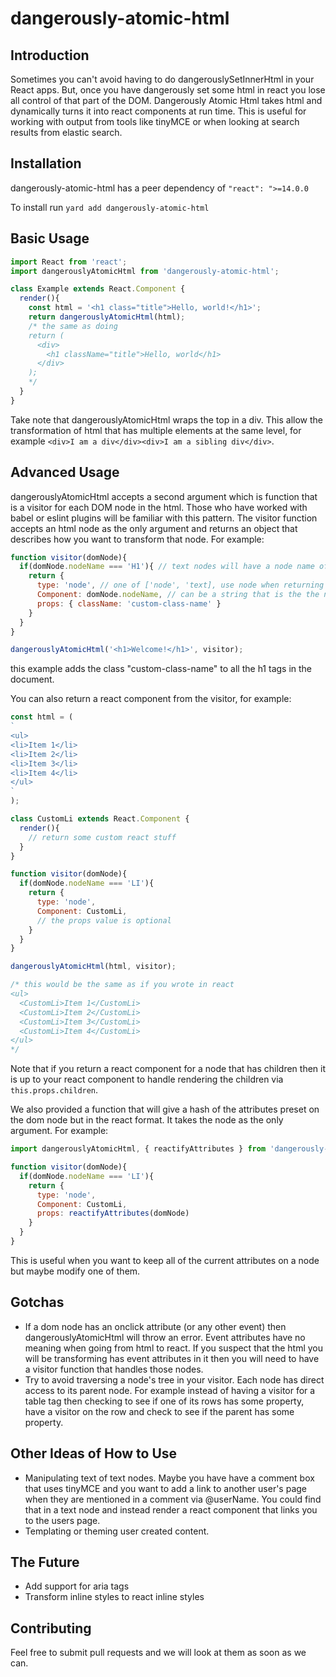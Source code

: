 # dangerously-atomic-html

## Introduction
Sometimes you can't avoid having to do dangerouslySetInnerHtml in your React apps. But, once you have dangerously set some html in react you lose all control of that part of the DOM. Dangerously Atomic Html takes html and dynamically turns it into react components at run time. This is useful for working with output from tools like tinyMCE or when looking at search results from elastic search.

## Installation
dangerously-atomic-html has a peer dependency of `"react": ">=14.0.0`

To install run `yard add dangerously-atomic-html`

## Basic Usage
```javascript
import React from 'react';
import dangerouslyAtomicHtml from 'dangerously-atomic-html';

class Example extends React.Component {
  render(){
    const html = '<h1 class="title">Hello, world!</h1>';
    return dangerouslyAtomicHtml(html);
    /* the same as doing
    return (
      <div>
        <h1 className="title">Hello, world</h1>
      </div>
    );
    */
  }
}

```
Take note that dangerouslyAtomicHtml wraps the top in a div. This allow the transformation of html that has multiple elements at the same level, for example `<div>I am a div</div><div>I am a sibling div</div>`.

## Advanced Usage
dangerouslyAtomicHtml accepts a second argument which is function that is a visitor for each DOM node in the html. Those who have worked with babel or eslint plugins will be familiar with this pattern. The visitor function accepts an html node as the only argument and returns an object that describes how you want to transform that node. For example:
```javascript
function visitor(domNode){
  if(domNode.nodeName === 'H1'){ // text nodes will have a node name of `#text`
    return {
      type: 'node', // one of ['node', 'text], use node when returning anything that is not raw text.
      Component: domNode.nodeName, // can be a string that is the the name of an html node or a react component,
      props: { className: 'custom-class-name' }
    }
  }
}

dangerouslyAtomicHtml('<h1>Welcome!</h1>', visitor);

```
this example adds the class "custom-class-name" to all the h1 tags in the document.

You can also return a react component from the visitor, for example:
```javascript
const html = (
`
<ul>
<li>Item 1</li>
<li>Item 2</li>
<li>Item 3</li>
<li>Item 4</li>
</ul>
`
);

class CustomLi extends React.Component {
  render(){
    // return some custom react stuff
  }
}

function visitor(domNode){
  if(domNode.nodeName === 'LI'){
    return {
      type: 'node',
      Component: CustomLi,
      // the props value is optional
    }
  }
}

dangerouslyAtomicHtml(html, visitor);

/* this would be the same as if you wrote in react
<ul>
  <CustomLi>Item 1</CustomLi>
  <CustomLi>Item 2</CustomLi>
  <CustomLi>Item 3</CustomLi>
  <CustomLi>Item 4</CustomLi>
</ul>
*/

```
Note that if you return a react component for a node that has children then it is up to your react component to handle rendering the children via `this.props.children`.

We also provided a function that will give a hash of the attributes preset on the dom node but in the react format. It takes the node as the only argument. For example:
```javascript
import dangerouslyAtomicHtml, { reactifyAttributes } from 'dangerously-atomic-html'

function visitor(domNode){
  if(domNode.nodeName === 'LI'){
    return {
      type: 'node',
      Component: CustomLi,
      props: reactifyAttributes(domNode)
    }
  }
}
```

This is useful when you want to keep all of the current attributes on a node but maybe modify one of them.
## Gotchas

* If a dom node has an onclick attribute (or any other event) then dangerouslyAtomicHtml will throw an error. Event attributes have no meaning when going from html to react. If you suspect that the html you will be transforming has event attributes in it then you will need to have a visitor function that handles those nodes.
* Try to avoid traversing a node's tree in your visitor. Each node has direct access to its parent node. For example instead of having a visitor for a table tag then checking to see if one of its rows has some property, have a visitor on the row and check to see if the parent has some property.

## Other Ideas of How to Use
* Manipulating text of text nodes. Maybe you have have a comment box that uses tinyMCE and you want to add a link to another user's page when they are mentioned in a comment via @userName. You could find that in a text node and instead render a react component that links you to the users page.
* Templating or theming user created content.

## The Future
* Add support for aria tags
* Transform inline styles to react inline styles

## Contributing
Feel free to submit pull requests and we will look at them as soon as we can.
